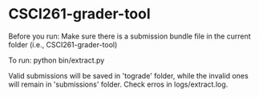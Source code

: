 CSCI261-grader-tool
===================

Before you run: 
Make sure there is a submission bundle file in the current folder (i.e., CSCI261-grader-tool)

To run: 
python bin/extract.py

Valid submissions will be saved in 'tograde' folder, while the invalid ones will remain in 'submissions' folder. Check erros in logs/extract.log. 